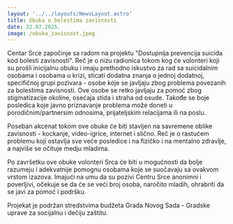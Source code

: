 ```yaml
---
layout: '../../layouts/NewsLayout.astro'
title: Obuka o bolestima zavisnosti
date: 22.07.2025.
image: /obuka_zavisnost.jpeg
---
```


Centar Srce započinje sa radom na projektu "Dostupnija prevencija suicida kod
bolesti zavisnosti". Reč je o nizu radionica tokom kog će volonteri koji su
prošli inicijalnu obuku i imaju prethodno iskustvo za rad sa suicidalnim osobama
i osobama u krizi, sticati dodatna znanja o jednoj dodatnoj, specifičnoj grupi
pozivara - osobe koje se javljaju zbog problema povezanih za bolestima
zavisnosti. Ove osobe se retko javljaju za pomoć zbog stigmatizacije okoline,
osećaja stida i straha od osude. Takođe se boje posledica koje javno priznavanje
problema može doneti u porodičnim/partnersim odnosima, prijateljskim relacijama
ili na poslu.

Poseban akcenat tokom ove obuke će biti stavljen na savremene oblike
zavisnosti - kockanje, video-igrice, internet i slično. Reč je o rastućem
problemu koji ostavlja sve veće posledice i na fizičko i na mentalno zdravlje, a
najviše se očituje medju mladima.

Po završetku ove obuke volonteri Srca će biti u mogućnosti da bolje razumeju i
adekvatnije pomognu osobama koje se suočavaju sa ovakvom vrstom izazova. Imajući
na umu da su pozivi Centru Srce anonimni i poverljivi, očekuje se da će se veći
broj osoba, naročito mladih, ohrabriti da se javi za pomoć i podršku.

Projekat je podržan stredstvima budžeta Grada Novog Sada - Gradske uprave za
socijalnu i dečiju zaštitu.

